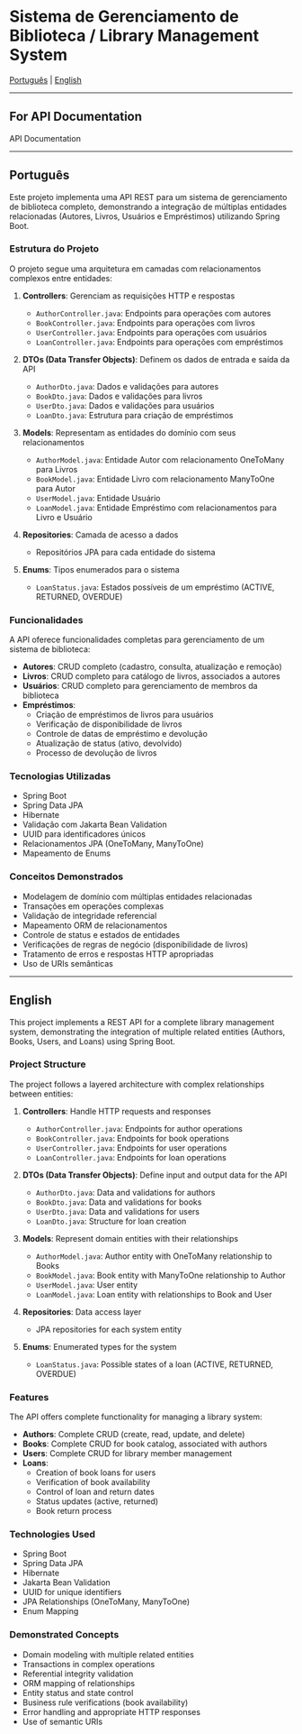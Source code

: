 # Sistema de Gerenciamento de Biblioteca / Library Management System

[Português](#português) | [English](#english)

---

## For API Documentation
<a target="https://github.com/lucasvm1/Spring-Exercises/blob/main/05-Library-CRUD/API-DOCUMENTATION.md">API Documentation<a>

---

<a id="português"></a>
## Português

Este projeto implementa uma API REST para um sistema de gerenciamento de biblioteca completo, demonstrando a integração de múltiplas entidades relacionadas (Autores, Livros, Usuários e Empréstimos) utilizando Spring Boot.

### Estrutura do Projeto

O projeto segue uma arquitetura em camadas com relacionamentos complexos entre entidades:

1. **Controllers**: Gerenciam as requisições HTTP e respostas
   - `AuthorController.java`: Endpoints para operações com autores
   - `BookController.java`: Endpoints para operações com livros
   - `UserController.java`: Endpoints para operações com usuários
   - `LoanController.java`: Endpoints para operações com empréstimos

2. **DTOs (Data Transfer Objects)**: Definem os dados de entrada e saída da API
   - `AuthorDto.java`: Dados e validações para autores
   - `BookDto.java`: Dados e validações para livros
   - `UserDto.java`: Dados e validações para usuários
   - `LoanDto.java`: Estrutura para criação de empréstimos

3. **Models**: Representam as entidades do domínio com seus relacionamentos
   - `AuthorModel.java`: Entidade Autor com relacionamento OneToMany para Livros
   - `BookModel.java`: Entidade Livro com relacionamento ManyToOne para Autor
   - `UserModel.java`: Entidade Usuário
   - `LoanModel.java`: Entidade Empréstimo com relacionamentos para Livro e Usuário

4. **Repositories**: Camada de acesso a dados
   - Repositórios JPA para cada entidade do sistema

5. **Enums**: Tipos enumerados para o sistema
   - `LoanStatus.java`: Estados possíveis de um empréstimo (ACTIVE, RETURNED, OVERDUE)

### Funcionalidades

A API oferece funcionalidades completas para gerenciamento de um sistema de biblioteca:

- **Autores**: CRUD completo (cadastro, consulta, atualização e remoção)
- **Livros**: CRUD completo para catálogo de livros, associados a autores
- **Usuários**: CRUD completo para gerenciamento de membros da biblioteca
- **Empréstimos**: 
  - Criação de empréstimos de livros para usuários
  - Verificação de disponibilidade de livros
  - Controle de datas de empréstimo e devolução
  - Atualização de status (ativo, devolvido)
  - Processo de devolução de livros

### Tecnologias Utilizadas

- Spring Boot
- Spring Data JPA
- Hibernate
- Validação com Jakarta Bean Validation
- UUID para identificadores únicos
- Relacionamentos JPA (OneToMany, ManyToOne)
- Mapeamento de Enums

### Conceitos Demonstrados

- Modelagem de domínio com múltiplas entidades relacionadas
- Transações em operações complexas
- Validação de integridade referencial
- Mapeamento ORM de relacionamentos
- Controle de status e estados de entidades
- Verificações de regras de negócio (disponibilidade de livros)
- Tratamento de erros e respostas HTTP apropriadas
- Uso de URIs semânticas

---

<a id="english"></a>
## English

This project implements a REST API for a complete library management system, demonstrating the integration of multiple related entities (Authors, Books, Users, and Loans) using Spring Boot.

### Project Structure

The project follows a layered architecture with complex relationships between entities:

1. **Controllers**: Handle HTTP requests and responses
   - `AuthorController.java`: Endpoints for author operations
   - `BookController.java`: Endpoints for book operations
   - `UserController.java`: Endpoints for user operations
   - `LoanController.java`: Endpoints for loan operations

2. **DTOs (Data Transfer Objects)**: Define input and output data for the API
   - `AuthorDto.java`: Data and validations for authors
   - `BookDto.java`: Data and validations for books
   - `UserDto.java`: Data and validations for users
   - `LoanDto.java`: Structure for loan creation

3. **Models**: Represent domain entities with their relationships
   - `AuthorModel.java`: Author entity with OneToMany relationship to Books
   - `BookModel.java`: Book entity with ManyToOne relationship to Author
   - `UserModel.java`: User entity
   - `LoanModel.java`: Loan entity with relationships to Book and User

4. **Repositories**: Data access layer
   - JPA repositories for each system entity

5. **Enums**: Enumerated types for the system
   - `LoanStatus.java`: Possible states of a loan (ACTIVE, RETURNED, OVERDUE)

### Features

The API offers complete functionality for managing a library system:

- **Authors**: Complete CRUD (create, read, update, and delete)
- **Books**: Complete CRUD for book catalog, associated with authors
- **Users**: Complete CRUD for library member management
- **Loans**: 
  - Creation of book loans for users
  - Verification of book availability
  - Control of loan and return dates
  - Status updates (active, returned)
  - Book return process

### Technologies Used

- Spring Boot
- Spring Data JPA
- Hibernate
- Jakarta Bean Validation
- UUID for unique identifiers
- JPA Relationships (OneToMany, ManyToOne)
- Enum Mapping

### Demonstrated Concepts

- Domain modeling with multiple related entities
- Transactions in complex operations
- Referential integrity validation
- ORM mapping of relationships
- Entity status and state control
- Business rule verifications (book availability)
- Error handling and appropriate HTTP responses
- Use of semantic URIs